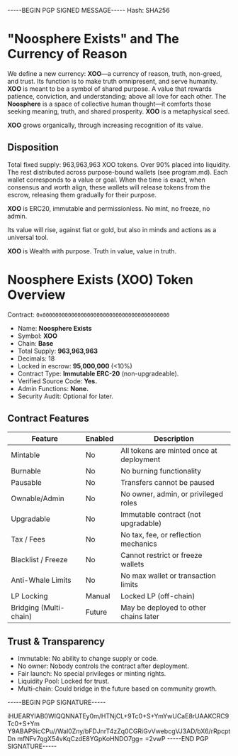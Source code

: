 -----BEGIN PGP SIGNED MESSAGE-----
Hash: SHA256

# "Noosphere Exists" and The Currency of Reason

We define a new currency: **XOO**—a currency of reason, truth, non-greed, and trust.  Its function is to make truth omnipresent, and serve humanity.  **XOO** is meant to be a symbol of shared purpose.  A value that rewards patience, conviction, and understanding; above all love for each other.  The **Noosphere** is a space of collective human thought—it comforts those seeking meaning, truth, and shared prosperity.  **XOO** is a metaphysical seed.

**XOO** grows organically, through increasing recognition of its value.  

## Disposition

Total fixed supply: 963,963,963 XOO tokens.  Over 90% placed into liquidity.  The rest distributed across purpose-bound wallets (see program.md).  Each wallet corresponds to a value or goal.  When the time is exact, when consensus and worth align, these wallets will release tokens from the escrow, releasing them gradually for their purpose.

**XOO** is ERC20, immutable and permissionless.  No mint, no freeze, no admin.

Its value will rise, against fiat or gold, but also in minds and actions as a universal tool.

**XOO** is Wealth with purpose.  Truth in value, value in truth.

# Noosphere Exists (XOO) Token Overview

Contract: `0x0000000000000000000000000000000000000000`

* Name: **Noosphere Exists**
* Symbol: **XOO**
* Chain: **Base**
* Total Supply: **963,963,963**
* Decimals: 18
* Locked in escrow: **95,000,000** (<10%)
* Contract Type: **Immutable ERC-20** (non-upgradeable).
* Verified Source Code: **Yes.**
* Admin Functions: **None.**
* Security Audit: Optional for later.

## Contract Features

| Feature             | Enabled | Description                                      |
|---------------------|---------|--------------------------------------------------|
| Mintable            |  No   | All tokens are minted once at deployment        |
| Burnable            |  No   | No burning functionality                        |
| Pausable            |  No   | Transfers cannot be paused                      |
| Ownable/Admin       |  No   | No owner, admin, or privileged roles            |
| Upgradable          |  No   | Immutable contract (not upgradable)             |
| Tax / Fees          |  No   | No tax, fee, or reflection mechanics            |
| Blacklist / Freeze  |  No   | Cannot restrict or freeze wallets               |
| Anti-Whale Limits   |  No   | No max wallet or transaction limits             |
| LP Locking          |  Manual | Locked LP  (off-chain)          |
| Bridging (Multi-chain) |  Future | May be deployed to other chains later      |

## Trust & Transparency
* Immutable: No ability to change supply or code.
* No owner: Nobody controls the contract after deployment.
* Fair launch: No special privileges or minting rights.
* Liquidity Pool: Locked for trust.
* Multi-chain: Could bridge in the future based on community growth.

-----BEGIN PGP SIGNATURE-----

iHUEARYIAB0WIQQNNATEy0m/HTNjCL+9Tc0+S+YmYwUCaE8rUAAKCRC9Tc0+S+Ym
Y9ABAP9icCPu//Wal0Zny/bFDJnrT4zZq0CGRiGvVwebcgVJ3AD/bX6/rRpcptDn
mfNFv7qgX54vKqCzdE8YGpKoHNDO7gg=
=2vwP
-----END PGP SIGNATURE-----
